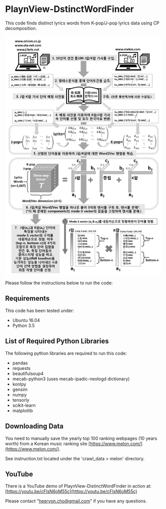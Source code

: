 # PlaynView-DstinctWordFinder

This code finds distinct lyrics words from K-pop/J-pop lyrics data using CP decomposition.

![](https://github.com/heeryoncho/playnview_distinctwordfinder/blob/master/docs/flow.png)


Please follow the instructions below to run the code:

## Requirements
This code has been tested under:
* Ubuntu 16.04
* Python 3.5

## List of Required Python Libraries
The following python libraries are required to run this code:
* pandas
* requests
* beautifulsoup4
* mecab-python3 (uses mecab-ipadic-neologd dictionary)
* konlpy
* gensim
* numpy
* tensorly
* scikit-learn
* matplotlib

## Downloading Data
You need to manually save the yearly top 100 ranking webpages (10 years worth) from a Korean music ranking site [https://www.melon.com/](https://www.melon.com/).

See instruction.txt located under the 'crawl_data > melon' directory.

## YouTube
There is a YouTube demo of PlaynView-DistinctWordFinder in action at:
[https://youtu.be/cFlsN6oM55c](https://youtu.be/cFlsN6oM55c)

Please contact "heeryon.cho@gmail.com" if you have any questions.
